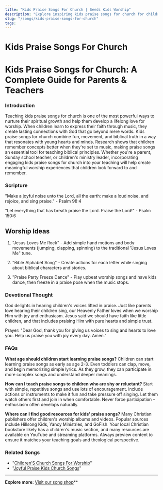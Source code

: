 ```yaml
---
title: "Kids Praise Songs For Church | Seeds Kids Worship"
description: "Explore inspiring kids praise songs for church for children's worship and faith development. Biblical music resources for families and ministry."
slug: "/songs/kids-praise-songs-for-church"
tags:
---
```


# Kids Praise Songs For Church

# Kids Praise Songs for Church: A Complete Guide for Parents & Teachers

### Introduction
Teaching kids praise songs for church is one of the most powerful ways to nurture their spiritual growth and help them develop a lifelong love for worship. When children learn to express their faith through music, they create lasting connections with God that go beyond mere words. Kids praise songs for church combine fun, movement, and biblical truth in a way that resonates with young hearts and minds. Research shows that children remember concepts better when they're set to music, making praise songs an essential tool for teaching biblical principles. Whether you're a parent, Sunday school teacher, or children's ministry leader, incorporating engaging kids praise songs for church into your teaching will help create meaningful worship experiences that children look forward to and remember.

### Scripture
"Make a joyful noise unto the Lord, all the earth: make a loud noise, and rejoice, and sing praise." - Psalm 98:4

"Let everything that has breath praise the Lord. Praise the Lord!" - Psalm 150:6

## Worship Ideas
1. "Jesus Loves Me Rock" - Add simple hand motions and body movements (jumping, clapping, spinning) to the traditional "Jesus Loves Me" tune.

2. "Bible Alphabet Song" - Create actions for each letter while singing about biblical characters and stories.

3. "Praise Party Freeze Dance" - Play upbeat worship songs and have kids dance, then freeze in a praise pose when the music stops.

### Devotional Thought
God delights in hearing children's voices lifted in praise. Just like parents love hearing their children sing, our Heavenly Father loves when we worship Him with joy and enthusiasm. Jesus said we should have faith like little children, and that includes praising Him with pure hearts and simple trust.

Prayer: "Dear God, thank you for giving us voices to sing and hearts to love you. Help us praise you with joy every day. Amen."

### FAQs

**What age should children start learning praise songs?**
Children can start learning praise songs as early as age 2-3. Even toddlers can clap, move, and begin memorizing simple lyrics. As they grow, they can participate in more complex songs and understand deeper meanings.

**How can I teach praise songs to children who are shy or reluctant?**
Start with simple, repetitive songs and use lots of encouragement. Include actions or instruments to make it fun and take pressure off singing. Let them watch others first and join in when comfortable. Never force participation – enthusiasm often develops naturally.

**Where can I find good resources for kids' praise songs?**
Many Christian publishers offer children's worship albums and videos. Popular sources include Hillsong Kids, Yancy Ministries, and GoFish. Your local Christian bookstore likely has a children's music section, and many resources are available on YouTube and streaming platforms. Always preview content to ensure it matches your teaching goals and theological perspective.

### Related Songs

- "[Children'S Church Songs For Worship](/songs/children-s-church-songs-for-worship/)"
- "[Joyful Praise Kids Church Songs](/songs/joyful-praise-kids-church-songs/)"

---

**Explore more:** [Visit our song shop](https://seedskidsworship.com/shop)**

<!-- Schema Markup -->
<script type="application/ld+json">
{
  "@context": "https://schema.org",
  "@type": "MusicRecording",
  "name": "Kids Praise Songs For Church",
  "byArtist": {
    "@type": "MusicGroup",
    "name": "Seeds Kids Worship"
  },
  "isFamilyFriendly": true,
  "url": "https://seedskidsworship.com/songs/kids-praise-songs-for-church/"
}
</script>